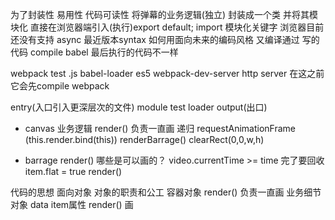 为了封装性 易用性 代码可读性
将弹幕的业务逻辑(独立) 封装成一个类 并将其模块化
直接在浏览器端引入(执行)export default;
import 模块化关键字 浏览器目前还没有支持
async 最近版本syntax
如何用面向未来的编码风格 又编译通过
写的代码 compile babel 最后执行的代码不一样

webpack
  test .js 
    babel-loader es5
webpack-dev-server http server 在这之前
它会先compile webpack

entry(入口引入更深层次的文件)
module test loader
output(出口)

- canvas 业务逻辑
  render() 负责一直画 递归
  requestAnimationFrame
  (this.render.bind(this))
  renderBarrage()
  clearRect(0,0,w,h)

- barrage
render()
哪些是可以画的？ video.currentTime >= time 完了要回收
item.flat = true render()

代码的思想
  面向对象 对象的职责和公工
  容器对象 render() 负责一直画
  业务细节对象 data item属性 render() 画
  